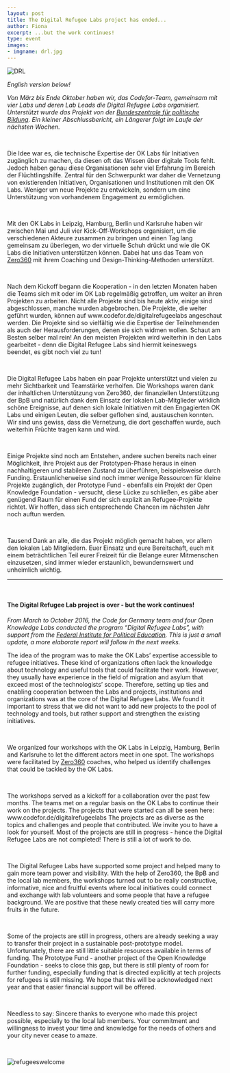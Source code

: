 ```yaml
---
layout: post
title: The Digital Refugee Labs project has ended...
author: Fiona
excerpt: ...but the work continues!
type: event
images:
- imgname: drl.jpg
---
```


![DRL](/blog/drl.jpg)

*English version below!*

<p><i>Von März bis Ende Oktober haben wir, das Codefor-Team, gemeinsam mit vier Labs und deren Lab Leads die Digital Refugee Labs organisiert. Unterstützt wurde das Projekt von der <a href="http://bpb.de">Bundeszentrale für politische Bildung</a>. Ein kleiner Abschlussbericht, ein Längerer folgt im Laufe der nächsten Wochen.</i></p><br>


<p>Die Idee war es, die technische Expertise der OK Labs für Initiativen zugänglich zu machen, da diesen oft das Wissen über digitale Tools fehlt. Jedoch haben genau diese Organisationen sehr viel Erfahrung im Bereich der Flüchtlingshilfe. Zentral für den Schwerpunkt war daher die Vernetzung von existierenden Initiativen, Organisationen und Institutionen mit den OK Labs. Weniger um neue Projekte zu entwickeln, sondern um eine Unterstützung von vorhandenem Engagement zu ermöglichen. </p><br>


<p>Mit den OK Labs in Leipzig, Hamburg, Berlin und Karlsruhe haben wir zwischen Mai und Juli vier Kick-Off-Workshops organisiert, um die verschiedenen Akteure zusammen zu bringen und einen Tag lang gemeinsam zu überlegen, wo der virtuelle Schuh drückt und wie die OK Labs die Initiativen unterstützen können. Dabei hat uns das Team von <a href="http://zero360innovation.com">Zero360</a> mit ihrem Coaching und Design-Thinking-Methoden unterstützt.</p><br>


<p>Nach dem Kickoff begann die Kooperation - in den letzten Monaten haben die Teams sich mit oder im OK Lab regelmäßig getroffen, um weiter an ihren Projekten zu arbeiten. Nicht alle Projekte sind bis heute aktiv, einige sind abgeschlossen, manche wurden abgebrochen. Die Projekte, die weiter geführt wurden, können auf www.codefor.de/digitalrefugeelabs angeschaut werden. Die Projekte sind so vielfältig wie die Expertise der Teilnehmenden als auch der Herausforderungen, denen sie sich widmen wollen. Schaut am Besten selber mal rein! An den meisten Projekten wird weiterhin in den Labs gearbeitet - denn die Digital Refugee Labs sind hiermit keineswegs beendet, es gibt noch viel zu tun!</p><br>


<p>Die Digital Refugee Labs haben ein paar Projekte unterstützt und vielen zu mehr Sichtbarkeit und Teamstärke verholfen. Die Workshops waren dank der inhaltlichen Unterstützung von Zero360, der finanziellen Unterstützung der BpB und natürlich dank dem Einsatz der lokalen Lab-Mitglieder wirklich schöne Ereignisse, auf denen sich lokale Initiativen mit den Engagierten OK Labs und einigen Leuten, die selber geflohen sind, austauschen konnten. Wir sind uns gewiss, dass die Vernetzung, die dort geschaffen wurde, auch weiterhin Früchte tragen kann und wird.</p><br>


<p>Einige Projekte sind noch am Entstehen, andere suchen bereits nach einer Möglichkeit, ihre Projekt aus der Prototypen-Phase heraus in einen nachhaltigeren und stabileren Zustand zu überführen, beispielsweise durch Funding. Erstaunlicherweise sind noch immer wenige Ressourcen für kleine Projekte zugänglich, der Prototype Fund - ebenfalls ein Projekt der Open Knowledge Foundation - versucht, diese Lücke zu schließen, es gäbe aber genügend Raum für einen Fund der sich explizit an Refugee-Projekte richtet. Wir hoffen, dass sich entsprechende Chancen im nächsten Jahr noch auftun werden.</p> <br>



Tausend Dank an alle, die das Projekt möglich gemacht haben, vor allem den lokalen Lab Mitgliedern. Euer Einsatz und eure Bereitschaft, euch mit einem beträchtlichen Teil eurer Freizeit für die Belange eurer Mitmenschen einzusetzen, sind immer wieder erstaunlich, bewundernswert und unheimlich wichtig.



<hr>
<br>

<h4>The Digital Refugee Lab project is over - but the work continues! </h4>


<i>From March to October 2016, the Code for Germany team and four Open Knowledge Labs conducted the program “Digital Refugee Labs”, with support from the <a href="http://bpb.de">Federal Institute for Political Education</a>. This is just a small update, a more elaborate report will follow in the next weeks.</i><br>


<p>The idea of the program was to make the OK Labs’ expertise accessible to refugee initiatives. These kind of organizations often lack the knowledge about technology and useful tools that could facilitate their work. However, they usually have experience in the field of migration and asylum that exceed most of the technologists’ scope.
Therefore, setting up ties and enabling cooperation between the Labs and projects, institutions and organizations was at the core of the Digital Refugee Labs. We found it important to stress that we did not want to add new projects to the pool of technology and tools, but rather support and strengthen the existing initiatives. </p><br>


<p>We organized four workshops with the OK Labs in Leipzig, Hamburg, Berlin and Karlsruhe to let the different actors meet in one spot. The workshops were facilitated by <a href="http://zero360innovation.com">Zero360</a> coaches, who helped us identify challenges that could be tackled by the OK Labs. </p><br>


<p>The workshops served as a kickoff for a collaboration over the past few months. The teams met on a regular basis on the OK Labs to continue their work on the projects. The projects that were started can all be seen here: www.codefor.de/digitalrefugeelabs
The projects are as diverse as the topics and challenges and people that contributed. We invite you to have a look for yourself. Most of the projects are still in progress - hence the Digital Refugee Labs are not completed! There is still a lot of work to do.</p><br>


<p>The Digital Refugee Labs have supported some project and helped many to gain more team power and visibility. With the help of Zero360, the BpB and the local lab members, the workshops turned out to be really constructive, informative, nice and fruitful events where local initiatives could connect and exchange with lab volunteers and some people that have a refugee background. We are positive that these newly created ties will carry more fruits in the future.</p><br>


<p>Some of the projects are still in progress, others are already seeking a way to transfer their project in a sustainable post-prototype model. Unfortunately, there are still little suitable resources available in terms of funding. The Prototype Fund - another project of the Open Knowledge Foundation - seeks to close this gap, but there is still plenty of room for further funding, especially funding that is directed explicitly at tech projects for refugees is still missing. We hope that this will be acknowledged next year and that easier financial support will be offered. </p><br>


<p>Needless to say: Sincere thanks to everyone who made this project possible, especially to the local lab members. Your commitment and willingness to invest your time and knowledge for the needs of others and your city never cease to amaze.</p> <br>




![refugeeswelcome](/blog/refugees-welcome.png)

